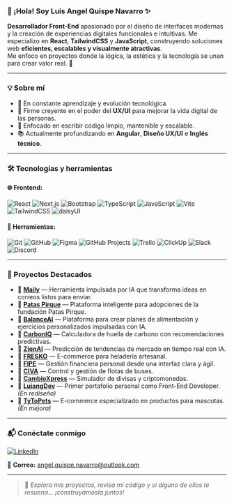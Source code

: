 ### 👋 ¡Hola! Soy Luis Angel Quispe Navarro ✨

**Desarrollador Front-End** apasionado por el diseño de interfaces modernas y la creación de experiencias digitales funcionales e intuitivas. Me especializo en **React**, **TailwindCSS** y **JavaScript**, construyendo soluciones web **eficientes, escalables y visualmente atractivas**.  
Me enfoco en proyectos donde la lógica, la estética y la tecnología se unan para crear valor real. 🚀

---

### 💡 Sobre mí
- 🔁 En constante aprendizaje y evolución tecnológica.
- 🎨 Firme creyente en el poder del **UX/UI** para mejorar la vida digital de las personas.
- 🧠 Enfocado en escribir código limpio, mantenible y escalable.
- 📚 Actualmente profundizando en **Angular**, **Diseño UX/UI** e **Inglés técnico**.

---

### 🛠️ Tecnologías y herramientas

#### 🌐 Frontend:
![React](https://img.shields.io/badge/React-20232A?style=for-the-badge&logo=react&logoColor=61DAFB)
![Next.js](https://img.shields.io/badge/Next.js-000000?style=for-the-badge&logo=nextdotjs&logoColor=white)
![Bootstrap](https://img.shields.io/badge/Bootstrap-7952B3?style=for-the-badge&logo=bootstrap&logoColor=white)
![TypeScript](https://img.shields.io/badge/TypeScript-007ACC?style=for-the-badge&logo=typescript&logoColor=white)
![JavaScript](https://img.shields.io/badge/JavaScript-F7DF1E?style=for-the-badge&logo=javascript&logoColor=black)
![Vite](https://img.shields.io/badge/Vite.js-646CFF?style=for-the-badge&logo=vite&logoColor=white)
![TailwindCSS](https://img.shields.io/badge/TailwindCSS-38B2AC?style=for-the-badge&logo=tailwind-css&logoColor=white)
![daisyUI](https://img.shields.io/badge/daisyUI-5A67D8?style=for-the-badge&logo=tailwind-css&logoColor=white)

#### 🔧 Herramientas:
![Git](https://img.shields.io/badge/Git-F05032?style=for-the-badge&logo=git&logoColor=white)
![GitHub](https://img.shields.io/badge/GitHub-181717?style=for-the-badge&logo=github&logoColor=white)
![Figma](https://img.shields.io/badge/Figma-F24E1E?style=for-the-badge&logo=figma&logoColor=white)
![GitHub Projects](https://img.shields.io/badge/GitHub%20Projects-000000?style=for-the-badge&logo=github&logoColor=white)
![Trello](https://img.shields.io/badge/Trello-0079BF?style=for-the-badge&logo=trello&logoColor=white)
![ClickUp](https://img.shields.io/badge/ClickUp-7B68EE?style=for-the-badge&logo=clickup&logoColor=white)
![Slack](https://img.shields.io/badge/Slack-4A154B?style=for-the-badge&logo=slack&logoColor=white)
![Discord](https://img.shields.io/badge/Discord-5865F2?style=for-the-badge&logo=discord&logoColor=white)

---

### 📌 Proyectos Destacados

- 🔗 **[Maily](https://github.com/LuiangDev/express-team12)** — Herramienta impulsada por IA que transforma ideas en correos listos para enviar.
- 🔗 **[Patas Pirque](https://github.com/Carolina2024/match_project)** — Plataforma inteligente para adopciones de la fundación Patas Pirque.
- 🔗 **[BalanceAI](https://github.com/M41k80/express3)** — Plataforma para crear planes de alimentación y ejercicios personalizados impulsadas con IA.
- 🔗 **[CarbonIQ](https://github.com/M41k80/calculadora-de-carbono)** — Calculadora de huella de carbono con recomendaciones predictivas.
- 🔗 **[ZionAI](https://github.com/M41k80/app-prediccion-tendencias)** — Predicción de tendencias de mercado en tiempo real con IA.
- 🔗 **[FRESKO](https://github.com/No-Country-simulation/s21-13-n-webapp)** — E-commerce para heladería artesanal.
- 🔗 **[FIPE](https://github.com/No-Country-simulation/c23-68-webapp)** — Gestión financiera personal desde una interfaz clara y ágil.
- 🔗 **[CIVA](https://github.com/LuiangDev/buses-api-frontend)** — Control y gestión de flotas de buses.
- 🔗 **[CambioXpress](https://github.com/LuiangDev/EntregasJS/tree/main/ProyectoFinal-LuisQuispe)** — Simulador de divisas y criptomonedas.
- 🔗 **[LuiangDev](https://github.com/LuiangDev/EntregaDesarrolloWeb)** — Primer portafolio personal como Front-End Developer. *(En rediseño)*
- 🔗 **[TyToPets](https://github.com/LuiangDev/ProyectoFinal-LuisQuispe)** — E-commerce especializado en productos para mascotas. *(En mejora)*

---

### 📬 Conéctate conmigo

[![LinkedIn](https://img.shields.io/badge/LinkedIn-0077B5?style=for-the-badge&logo=linkedin&logoColor=white)](https://www.linkedin.com/in/luis-angel-quispe)

📩 **Correo:** angel.quispe.navarro@outlook.com

---

> 💬 *Explora mis proyectos, revisa mi código y si alguno de ellos te resuena... ¡construyámosla juntos!*
